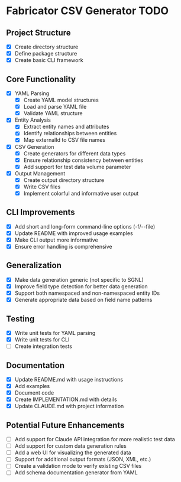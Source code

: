 # Fabricator CSV Generator TODO

## Project Structure
- [x] Create directory structure
- [x] Define package structure
- [x] Create basic CLI framework

## Core Functionality
- [x] YAML Parsing
  - [x] Create YAML model structures
  - [x] Load and parse YAML file
  - [x] Validate YAML structure

- [x] Entity Analysis
  - [x] Extract entity names and attributes 
  - [x] Identify relationships between entities
  - [x] Map externalId to CSV file names

- [x] CSV Generation
  - [x] Create generators for different data types
  - [x] Ensure relationship consistency between entities
  - [x] Add support for test data volume parameter

- [x] Output Management
  - [x] Create output directory structure
  - [x] Write CSV files
  - [x] Implement colorful and informative user output

## CLI Improvements
- [x] Add short and long-form command-line options (-f/--file)
- [x] Update README with improved usage examples
- [x] Make CLI output more informative
- [x] Ensure error handling is comprehensive

## Generalization
- [x] Make data generation generic (not specific to SGNL)
- [x] Improve field type detection for better data generation
- [x] Support both namespaced and non-namespaced entity IDs
- [x] Generate appropriate data based on field name patterns

## Testing
- [x] Write unit tests for YAML parsing
- [x] Write unit tests for CLI
- [ ] Create integration tests

## Documentation
- [x] Update README.md with usage instructions
- [x] Add examples
- [x] Document code
- [x] Create IMPLEMENTATION.md with details
- [x] Update CLAUDE.md with project information

## Potential Future Enhancements
- [ ] Add support for Claude API integration for more realistic test data
- [ ] Add support for custom data generation rules
- [ ] Add a web UI for visualizing the generated data
- [ ] Support for additional output formats (JSON, XML, etc.)
- [ ] Create a validation mode to verify existing CSV files
- [ ] Add schema documentation generator from YAML